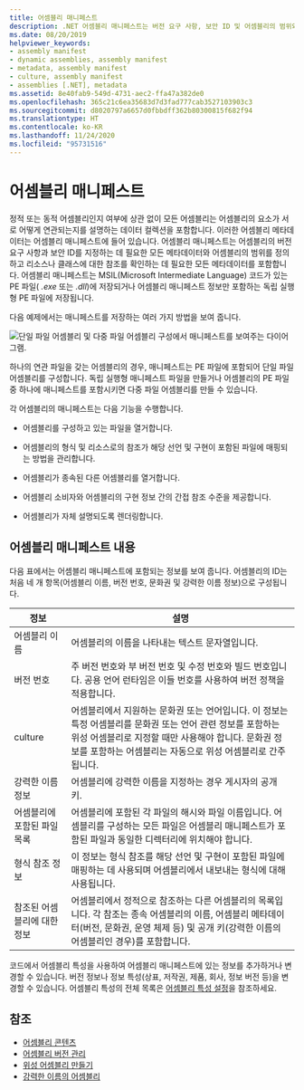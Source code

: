 ```yaml
---
title: 어셈블리 매니페스트
description: .NET 어셈블리 매니페스트는 버전 요구 사항, 보안 ID 및 어셈블리의 범위와 참조를 확인하는 정보를 지정합니다.
ms.date: 08/20/2019
helpviewer_keywords:
- assembly manifest
- dynamic assemblies, assembly manifest
- metadata, assembly manifest
- culture, assembly manifest
- assemblies [.NET], metadata
ms.assetid: 8e40fab9-549d-4731-aec2-ffa47a382de0
ms.openlocfilehash: 365c21c6ea35683d7d3fad777cab3527103903c3
ms.sourcegitcommit: d8020797a6657d0fbbdff362b80300815f682f94
ms.translationtype: HT
ms.contentlocale: ko-KR
ms.lasthandoff: 11/24/2020
ms.locfileid: "95731516"
---
```

# <a name="assembly-manifest"></a>어셈블리 매니페스트

정적 또는 동적 어셈블리인지 여부에 상관 없이 모든 어셈블리는 어셈블리의 요소가 서로 어떻게 연관되는지를 설명하는 데이터 컬렉션을 포함합니다. 이러한 어셈블리 메타데이터는 어셈블리 매니페스트에 들어 있습니다. 어셈블리 매니페스트는 어셈블리의 버전 요구 사항과 보안 ID를 지정하는 데 필요한 모든 메타데이터와 어셈블리의 범위를 정의하고 리소스나 클래스에 대한 참조를 확인하는 데 필요한 모든 메타데이터를 포함합니다. 어셈블리 매니페스트는 MSIL(Microsoft Intermediate Language) 코드가 있는 PE 파일( *.exe* 또는 *.dll*)에 저장되거나 어셈블리 매니페스트 정보만 포함하는 독립 실행형 PE 파일에 저장됩니다.  
  
 다음 예제에서는 매니페스트를 저장하는 여러 가지 방법을 보여 줍니다.  
  
 ![단일 파일 어셈블리 및 다중 파일 어셈블리 구성에서 매니페스트를 보여주는 다이어그램.](./media/manifest/assembly-types-diagram.gif)  
  
 하나의 연관 파일을 갖는 어셈블리의 경우, 매니페스트는 PE 파일에 포함되어 단일 파일 어셈블리를 구성합니다. 독립 실행형 매니페스트 파일을 만들거나 어셈블리의 PE 파일 중 하나에 매니페스트를 포함시키면 다중 파일 어셈블리를 만들 수 있습니다.  
  
 각 어셈블리의 매니페스트는 다음 기능을 수행합니다.  
  
- 어셈블리를 구성하고 있는 파일을 열거합니다.  
  
- 어셈블리의 형식 및 리소스로의 참조가 해당 선언 및 구현이 포함된 파일에 매핑되는 방법을 관리합니다.  
  
- 어셈블리가 종속된 다른 어셈블리를 열거합니다.  
  
- 어셈블리 소비자와 어셈블리의 구현 정보 간의 간접 참조 수준을 제공합니다.  
  
- 어셈블리가 자체 설명되도록 렌더링합니다.  
  
## <a name="assembly-manifest-contents"></a>어셈블리 매니페스트 내용  

 다음 표에서는 어셈블리 매니페스트에 포함되는 정보를 보여 줍니다. 어셈블리의 ID는 처음 네 개 항목(어셈블리 이름, 버전 번호, 문화권 및 강력한 이름 정보)으로 구성됩니다.  
  
|정보|설명|  
|-----------------|-----------------|  
|어셈블리 이름|어셈블리의 이름을 나타내는 텍스트 문자열입니다.|  
|버전 번호|주 버전 번호와 부 버전 번호 및 수정 번호와 빌드 번호입니다. 공용 언어 런타임은 이들 번호를 사용하여 버전 정책을 적용합니다.|  
|culture|어셈블리에서 지원하는 문화권 또는 언어입니다. 이 정보는 특정 어셈블리를 문화권 또는 언어 관련 정보를 포함하는 위성 어셈블리로 지정할 때만 사용해야 합니다. 문화권 정보를 포함하는 어셈블리는 자동으로 위성 어셈블리로 간주됩니다.|  
|강력한 이름 정보|어셈블리에 강력한 이름을 지정하는 경우 게시자의 공개 키.|  
|어셈블리에 포함된 파일 목록|어셈블리에 포함된 각 파일의 해시와 파일 이름입니다. 어셈블리를 구성하는 모든 파일은 어셈블리 매니페스트가 포함된 파일과 동일한 디렉터리에 위치해야 합니다.|  
|형식 참조 정보|이 정보는 형식 참조를 해당 선언 및 구현이 포함된 파일에 매핑하는 데 사용되며 어셈블리에서 내보내는 형식에 대해 사용됩니다.|  
|참조된 어셈블리에 대한 정보|어셈블리에서 정적으로 참조하는 다른 어셈블리의 목록입니다. 각 참조는 종속 어셈블리의 이름, 어셈블리 메타데이터(버전, 문화권, 운영 체제 등) 및 공개 키(강력한 이름의 어셈블리인 경우)를 포함합니다.|  
  
 코드에서 어셈블리 특성을 사용하여 어셈블리 매니페스트에 있는 정보를 추가하거나 변경할 수 있습니다. 버전 정보나 정보 특성(상표, 저작권, 제품, 회사, 정보 버전 등)을 변경할 수 있습니다. 어셈블리 특성의 전체 목록은 [어셈블리 특성 설정](set-attributes.md)을 참조하세요.  
  
## <a name="see-also"></a>참조

- [어셈블리 콘텐츠](contents.md)
- [어셈블리 버전 관리](versioning.md)
- [위성 어셈블리 만들기](../../framework/resources/creating-satellite-assemblies-for-desktop-apps.md)
- [강력한 이름의 어셈블리](strong-named.md)
